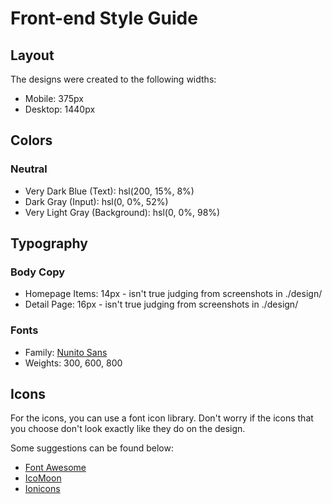 # Front-end Style Guide

## Layout

The designs were created to the following widths:

- Mobile: 375px
- Desktop: 1440px

## Colors

### Neutral

- Very Dark Blue (Text): hsl(200, 15%, 8%)
- Dark Gray (Input): hsl(0, 0%, 52%)
- Very Light Gray (Background): hsl(0, 0%, 98%)

## Typography

### Body Copy

- Homepage Items: 14px - isn't true judging from screenshots in ./design/
- Detail Page: 16px - isn't true judging from screenshots in ./design/

### Fonts

- Family: [Nunito Sans](https://fonts.google.com/specimen/Nunito+Sans)
- Weights: 300, 600, 800

## Icons

For the icons, you can use a font icon library. Don't worry if the icons that you choose don't look exactly like they do on the design.

Some suggestions can be found below:

- [Font Awesome](https://fontawesome.com)
- [IcoMoon](https://icomoon.io)
- [Ionicons](https://ionicons.com)
